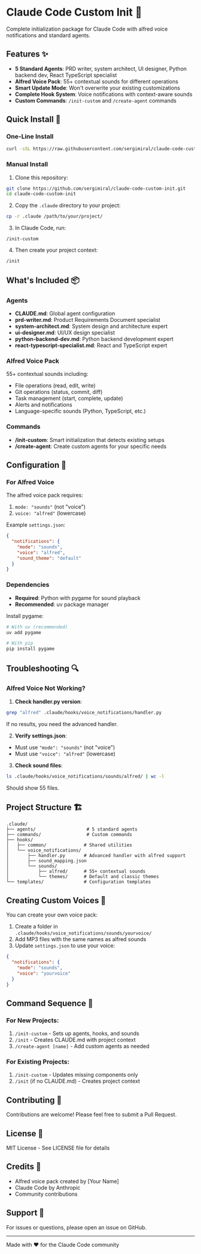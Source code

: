 # Claude Code Custom Init 🚀

Complete initialization package for Claude Code with alfred voice notifications and standard agents.

## Features ✨

- **5 Standard Agents**: PRD writer, system architect, UI designer, Python backend dev, React TypeScript specialist
- **Alfred Voice Pack**: 55+ contextual sounds for different operations
- **Smart Update Mode**: Won't overwrite your existing customizations
- **Complete Hook System**: Voice notifications with context-aware sounds
- **Custom Commands**: `/init-custom` and `/create-agent` commands

## Quick Install 🎯

### One-Line Install
```bash
curl -sSL https://raw.githubusercontent.com/sergimiral/claude-code-custom-init/main/install.sh | bash
```

### Manual Install

1. Clone this repository:
```bash
git clone https://github.com/sergimiral/claude-code-custom-init.git
cd claude-code-custom-init
```

2. Copy the `.claude` directory to your project:
```bash
cp -r .claude /path/to/your/project/
```

3. In Claude Code, run:
```
/init-custom
```

4. Then create your project context:
```
/init
```

## What's Included 📦

### Agents
- **CLAUDE.md**: Global agent configuration
- **prd-writer.md**: Product Requirements Document specialist
- **system-architect.md**: System design and architecture expert
- **ui-designer.md**: UI/UX design specialist
- **python-backend-dev.md**: Python backend development expert
- **react-typescript-specialist.md**: React and TypeScript expert

### Alfred Voice Pack
55+ contextual sounds including:
- File operations (read, edit, write)
- Git operations (status, commit, diff)
- Task management (start, complete, update)
- Alerts and notifications
- Language-specific sounds (Python, TypeScript, etc.)

### Commands
- **/init-custom**: Smart initialization that detects existing setups
- **/create-agent**: Create custom agents for your specific needs

## Configuration 🔧

### For Alfred Voice
The alfred voice pack requires:
1. `mode: "sounds"` (not "voice")
2. `voice: "alfred"` (lowercase)

Example `settings.json`:
```json
{
  "notifications": {
    "mode": "sounds",
    "voice": "alfred",
    "sound_theme": "default"
  }
}
```

### Dependencies
- **Required**: Python with pygame for sound playback
- **Recommended**: uv package manager

Install pygame:
```bash
# With uv (recommended)
uv add pygame

# With pip
pip install pygame
```

## Troubleshooting 🔍

### Alfred Voice Not Working?

1. **Check handler.py version**:
```bash
grep "alfred" .claude/hooks/voice_notifications/handler.py
```
If no results, you need the advanced handler.

2. **Verify settings.json**:
- Must use `"mode": "sounds"` (not "voice")
- Must use `"voice": "alfred"` (lowercase)

3. **Check sound files**:
```bash
ls .claude/hooks/voice_notifications/sounds/alfred/ | wc -l
```
Should show 55 files.

## Project Structure 🏗️

```
.claude/
├── agents/                   # 5 standard agents
├── commands/                 # Custom commands
├── hooks/
│   ├── common/              # Shared utilities
│   └── voice_notifications/
│       ├── handler.py       # Advanced handler with alfred support
│       ├── sound_mapping.json
│       └── sounds/
│           ├── alfred/      # 55+ contextual sounds
│           └── themes/      # Default and classic themes
└── templates/               # Configuration templates
```

## Creating Custom Voices 🎤

You can create your own voice pack:

1. Create a folder in `.claude/hooks/voice_notifications/sounds/yourvoice/`
2. Add MP3 files with the same names as alfred sounds
3. Update `settings.json` to use your voice:
```json
{
  "notifications": {
    "mode": "sounds",
    "voice": "yourvoice"
  }
}
```

## Command Sequence 📝

### For New Projects:
1. `/init-custom` - Sets up agents, hooks, and sounds
2. `/init` - Creates CLAUDE.md with project context
3. `/create-agent [name]` - Add custom agents as needed

### For Existing Projects:
1. `/init-custom` - Updates missing components only
2. `/init` (if no CLAUDE.md) - Creates project context

## Contributing 🤝

Contributions are welcome! Please feel free to submit a Pull Request.

## License 📄

MIT License - See LICENSE file for details

## Credits 👏

- Alfred voice pack created by [Your Name]
- Claude Code by Anthropic
- Community contributions

## Support 💬

For issues or questions, please open an issue on GitHub.

---

Made with ❤️ for the Claude Code community